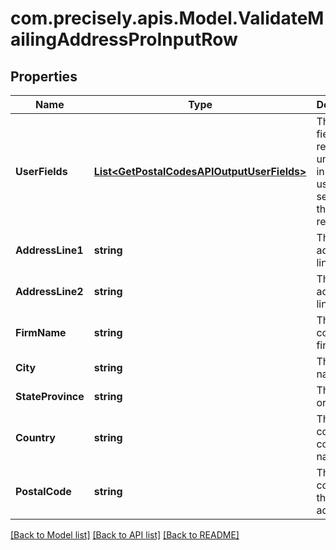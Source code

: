 
# com.precisely.apis.Model.ValidateMailingAddressProInputRow

## Properties

Name | Type | Description | Notes
------------ | ------------- | ------------- | -------------
**UserFields** | [**List&lt;GetPostalCodesAPIOutputUserFields&gt;**](GetPostalCodesAPIOutputUserFields.md) | These fields are returned, unmodified, in the user_fields section of the response. | [optional] 
**AddressLine1** | **string** | The first address line. | [optional] 
**AddressLine2** | **string** | The second address line. | [optional] 
**FirmName** | **string** | The company or firm name. | [optional] 
**City** | **string** | The city name. | [optional] 
**StateProvince** | **string** | The state or province. | [optional] 
**Country** | **string** | The country code or name. | [optional] 
**PostalCode** | **string** | The postal code for the address. | [optional] 

[[Back to Model list]](../README.md#documentation-for-models)
[[Back to API list]](../README.md#documentation-for-api-endpoints)
[[Back to README]](../README.md)

